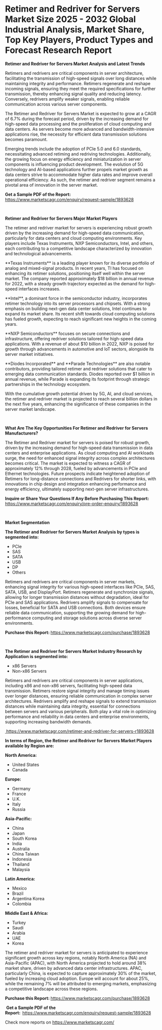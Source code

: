 <p><h1>Retimer and Redriver for Servers Market Size 2025 - 2032 Global Industrial Analysis, Market Share, Top Key Players, Product Types and Forecast Research Report</h1></p><p><strong>Retimer and Redriver for Servers Market Analysis and Latest Trends</strong></p>
<p><p>Retimers and redrivers are critical components in server architecture, facilitating the transmission of high-speed signals over long distances while maintaining integrity and performance. Retimers regenerate and reshape incoming signals, ensuring they meet the required specifications for further transmission, thereby enhancing signal quality and reducing latency. Conversely, redrivers amplify weaker signals, enabling reliable communication across various server components.</p><p>The Retimer and Redriver for Servers Market is expected to grow at a CAGR of 6.7% during the forecast period, driven by the increasing demand for high-speed data processing and the proliferation of cloud computing and data centers. As servers become more advanced and bandwidth-intensive applications rise, the necessity for efficient data transmission solutions becomes paramount.</p><p>Emerging trends include the adoption of PCIe 5.0 and 6.0 standards, necessitating advanced retiming and redriving technologies. Additionally, the growing focus on energy efficiency and miniaturization in server components is influencing product development. The evolution of 5G technology and AI-based applications further propels market growth as data centers strive to accommodate higher data rates and improve overall operational efficiency. As such, the retimer and redriver segment remains a pivotal area of innovation in the server market.</p></p>
<p><strong>Get a Sample PDF of the Report:&nbsp;</strong> <a href="https://www.marketscagr.com/enquiry/request-sample/1893628?utm_campaign=1920&utm_medium=2&utm_source=Github&utm_content=ia&utm_term=11022025&utm_id=retimer-and-redriver-for-servers">https://www.marketscagr.com/enquiry/request-sample/1893628</a></p>
<p>&nbsp;</p>
<p><strong>Retimer and Redriver for Servers Major Market Players</strong></p>
<p><p>The retimer and redriver market for servers is experiencing robust growth driven by the increasing demand for high-speed data communication, particularly for data centers and cloud computing environments. Key players include Texas Instruments, NXP Semiconductors, Intel, and others, each contributing to a competitive landscape characterized by innovation and technological advancements.</p><p>**Texas Instruments** is a leading player known for its diverse portfolio of analog and mixed-signal products. In recent years, TI has focused on enhancing its retimer solutions, positioning itself well within the server market. The company reported approximately $18 billion in annual revenue for 2022, with a steady growth trajectory expected as the demand for high-speed interfaces increases.</p><p>**Intel**, a dominant force in the semiconductor industry, incorporates retimer technology into its server processors and chipsets. With a strong emphasis on building next-gen data center solutions, Intel continues to expand its market share. Its recent shift towards cloud computing solutions has fueled growth, expecting to reach significant new heights in the coming years.</p><p>**NXP Semiconductors** focuses on secure connections and infrastructure, offering redriver solutions tailored for high-speed data applications. With a revenue of about $10 billion in 2022, NXP is poised for growth through advancements in automotive and IoT sectors, alongside its server market initiatives.</p><p>**Diodes Incorporated** and **Parade Technologies** are also notable contributors, providing tailored retimer and redriver solutions that cater to emerging data communication standards. Diodes reported over $1 billion in annual revenue, while Parade is expanding its footprint through strategic partnerships in the technology ecosystem.</p><p>With the cumulative growth potential driven by 5G, AI, and cloud services, the retimer and redriver market is projected to reach several billion dollars in the next five years, enhancing the significance of these companies in the server market landscape.</p></p>
<p>&nbsp;</p>
<p><strong>What Are The Key Opportunities For Retimer and Redriver for Servers Manufacturers?</strong></p>
<p><p>The Retimer and Redriver market for servers is poised for robust growth, driven by the increasing demand for high-speed data transmission in data centers and enterprise applications. As cloud computing and AI workloads surge, the need for enhanced signal integrity across complex architectures becomes critical. The market is expected to witness a CAGR of approximately 12% through 2028, fueled by advancements in PCIe and Ethernet technologies. Future prospects indicate heightened adoption of Retimers for long-distance connections and Redrivers for shorter links, with innovations in chip design and integration enhancing performance and energy efficiency, ultimately supporting next-gen server infrastructures.</p></p>
<p><strong>Inquire or Share Your Questions If Any Before Purchasing This Report:</strong> <a href="https://www.marketscagr.com/enquiry/pre-order-enquiry/1893628?utm_campaign=1920&utm_medium=2&utm_source=Github&utm_content=ia&utm_term=11022025&utm_id=retimer-and-redriver-for-servers">https://www.marketscagr.com/enquiry/pre-order-enquiry/1893628</a></p>
<p>&nbsp;</p>
<p><strong>Market Segmentation</strong></p>
<p><strong>The Retimer and Redriver for Servers Market Analysis by types is segmented into:</strong></p>
<p><ul><li>PCIe</li><li>SAS</li><li>SATA</li><li>USB</li><li>DP</li><li>Others</li></ul></p>
<p><p>Retimers and redrivers are critical components in server markets, enhancing signal integrity for various high-speed interfaces like PCIe, SAS, SATA, USB, and DisplayPort. Retimers regenerate and synchronize signals, allowing for longer transmission distances without degradation, ideal for PCIe and SAS applications. Redrivers amplify signals to compensate for losses, beneficial for SATA and USB connections. Both devices ensure reliable data communication, supporting the growing demand for high-performance computing and storage solutions across diverse server environments.</p></p>
<p><strong>Purchase this Report:&nbsp;</strong><a href="https://www.marketscagr.com/purchase/1893628?utm_campaign=1920&utm_medium=2&utm_source=Github&utm_content=ia&utm_term=11022025&utm_id=retimer-and-redriver-for-servers">https://www.marketscagr.com/purchase/1893628</a></p>
<p>&nbsp;</p>
<p><strong>The Retimer and Redriver for Servers Market Industry Research by Application is segmented into:</strong></p>
<p><ul><li>x86 Servers</li><li>Non-x86 Servers</li></ul></p>
<p><p>Retimers and redrivers are critical components in server applications, including x86 and non-x86 servers, facilitating high-speed data transmission. Retimers restore signal integrity and manage timing issues over longer distances, ensuring reliable communication in complex server architectures. Redrivers amplify and reshape signals to extend transmission distances while maintaining data integrity, essential for connections between servers and various peripherals. Both play a vital role in optimizing performance and reliability in data centers and enterprise environments, supporting increasing bandwidth demands.</p></p>
<p><a href="https://www.marketscagr.com/retimer-and-redriver-for-servers-r1893628?utm_campaign=1920&utm_medium=2&utm_source=Github&utm_content=ia&utm_term=11022025&utm_id=retimer-and-redriver-for-servers">&nbsp;https://www.marketscagr.com/retimer-and-redriver-for-servers-r1893628</a></p>
<p><strong>In terms of Region, the Retimer and Redriver for Servers Market Players available by Region are:</strong></p>
<p>
    <p> <strong> North America: </strong>
        <ul>
            <li>United States</li>
            <li>Canada</li>
        </ul>
        </p> 
    <p> <strong> Europe: </strong>
        <ul>
            <li>Germany</li>
            <li>France</li>
            <li>U.K.</li>
            <li>Italy</li>
            <li>Russia</li>
        </ul>
        </p> 
    <p> <strong> Asia-Pacific: </strong>
        <ul>
            <li>China</li>
            <li>Japan</li>
            <li>South Korea</li>
            <li>India</li>
            <li>Australia</li>
            <li>China Taiwan</li>
            <li>Indonesia</li>
            <li>Thailand</li>
            <li>Malaysia</li>
        </ul>
        </p> 
    <p> <strong> Latin America: </strong>
        <ul>
            <li>Mexico</li>
            <li>Brazil</li>
            <li>Argentina Korea</li>
            <li>Colombia</li>
        </ul>
        </p> 
    <p> <strong> Middle East & Africa: </strong>
        <ul>
            <li>Turkey</li>
            <li>Saudi</li>
            <li>Arabia</li>
            <li>UAE</li>
            <li>Korea</li>
        </ul>
    </p>
    </p>
<p><p>The retimer and redriver market for servers is anticipated to experience significant growth across key regions, notably North America (NA) and Asia-Pacific (APAC), with North America projected to hold around 38% market share, driven by advanced data center infrastructures. APAC, particularly China, is expected to capture approximately 30% of the market, fueled by increasing cloud adoption. Europe will account for about 25%, while the remaining 7% will be attributed to emerging markets, emphasizing a competitive landscape across these regions.</p></p>
<p><strong>Purchase this Report: </strong><a href="https://www.marketscagr.com/purchase/1893628?utm_campaign=1920&utm_medium=2&utm_source=Github&utm_content=ia&utm_term=11022025&utm_id=retimer-and-redriver-for-servers">https://www.marketscagr.com/purchase/1893628</a></p>
<p>&nbsp;<strong>Get a Sample PDF of the Report:&nbsp;&nbsp;</strong><a href="https://www.marketscagr.com/enquiry/request-sample/1893628?utm_campaign=1920&utm_medium=2&utm_source=Github&utm_content=ia&utm_term=11022025&utm_id=retimer-and-redriver-for-servers">https://www.marketscagr.com/enquiry/request-sample/1893628</a></p>
<p><strong></strong></p>
<p>Check more reports on <a href="https://www.marketscagr.com/?utm_campaign=1920&utm_medium=2&utm_source=Github&utm_content=ia&utm_term=11022025&utm_id=retimer-and-redriver-for-servers">https://www.marketscagr.com/</a></p>